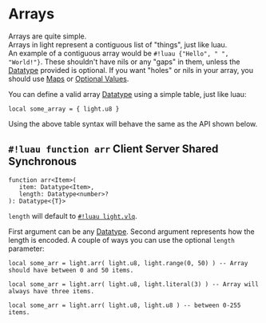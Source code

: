 # Arrays

Arrays are quite simple.
<br>Arrays in light represent a contiguous list of "things", just like luau.
<br>An example of a contiguous array would be `#!luau {"Hello", " ", "World!"}`.
These shouldn't have nils or any "gaps" in them, unless the [Datatype](../index.md) provided is optional. If you want
"holes" or nils in your array, you should use [Maps](./map.md) or [Optional Values](./optional.md).

You can define a valid array [Datatype](../index.md) using a simple table, just like luau:

```luau
local some_array = { light.u8 }
```

Using the above table syntax will behave the same as the API shown below.

## `#!luau function arr` <span class="md-tag md-tag-icon md-tag--client">Client</span> <span class="md-tag md-tag-icon md-tag--server">Server</span> <span class="md-tag md-tag-icon md-tag--shared">Shared</span> <span class="md-tag md-tag-icon md-tag--sync">Synchronous</span>

```luau
function arr<Item>(
   item: Datatype<Item>,
   length: Datatype<number>?
): Datatype<{T}>
```

`length` will default to [`#!luau light.vlq`](../numbers/uints.md).

First argument can be any [Datatype](../index.md). Second argument represents how the length is encoded. A couple of
ways you can use the optional `length` parameter:

```luau
local some_arr = light.arr( light.u8, light.range(0, 50) ) -- Array should have between 0 and 50 items.
```

```luau
local some_arr = light.arr( light.u8, light.literal(3) ) -- Array will always have three items.
```

```luau
local some_arr = light.arr( light.u8, light.u8 ) -- between 0-255 items.
```

